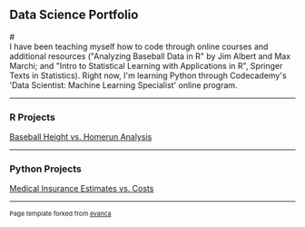 ## Data Science Portfolio
 #<br>
I have been teaching myself how to code through online courses and additional resources ("Analyzing Baseball Data in R" by Jim Albert and Max Marchi; and "Intro to Statistical Learning with Applications in R", Springer Texts in Statistics). Right now, I'm learning Python through Codecademy's 'Data Scientist: Machine Learning Specialist' online program.  
 
---

### R Projects

[Baseball Height vs. Homerun Analysis](/Analyzing%20Baseball%20Data_%20Does%20Height%20Affect%20Power.pdf)


---
### Python Projects

[Medical Insurance Estimates vs. Costs](/Medical_Insurance_Estimates_vs_Costs%20(4).ipynb)



---
<p style="font-size:11px">Page template forked from <a href="https://github.com/evanca/quick-portfolio">evanca</a></p>
<!-- Remove above link if you don't want to attibute -->
